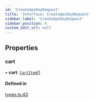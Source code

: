 ```yaml
---
id: 'CreateApiKeyRequest'
title: 'Interface: CreateApiKeyRequest'
sidebar_label: 'CreateApiKeyRequest'
sidebar_position: 0
custom_edit_url: null
---
```


## Properties

### cart

• **cart**: [`CartItem`](CartItem.md)[]

#### Defined in

[types.ts:43](https://github.com/Project-Krypto/ReactPayVault/blob/f4a2766/src/lib/types.ts#L43)
